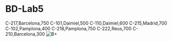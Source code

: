 # BD-Lab5
C-217,Barcelona,750
C-101,Daimiel,500
C-110,Daimiel,600
C-215,Madrid,700
C-102,Pamplona,400
C-218,Pamplona,750
C-222,Reus,700
C-210,Barcelona,300
![B+](https://user-images.githubusercontent.com/21184536/58375110-3ad94580-7f11-11e9-81b2-1dedbd7898f0.png)
